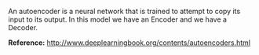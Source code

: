 An autoencoder is a neural network that is trained to attempt to copy its input to its output. In this model we have an Encoder and we have a Decoder.

__Reference:__ http://www.deeplearningbook.org/contents/autoencoders.html

